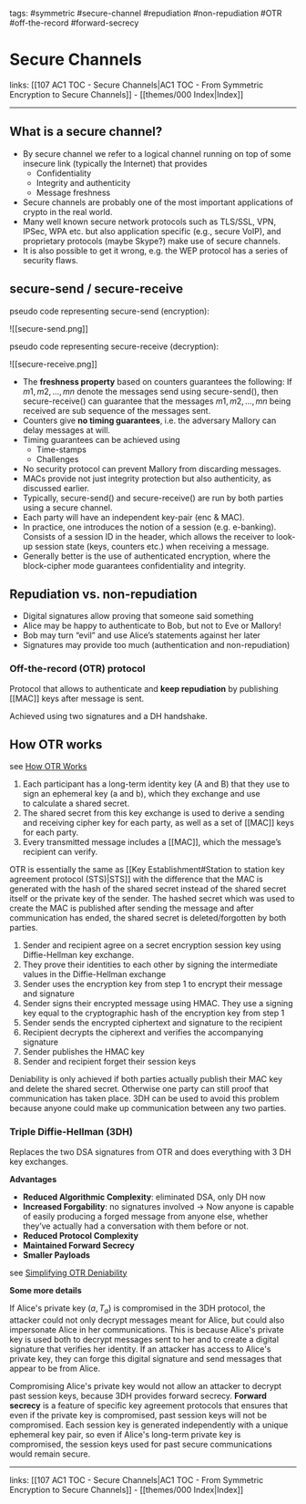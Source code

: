 tags: #symmetric #secure-channel #repudiation #non-repudiation #OTR #off-the-record #forward-secrecy

# Secure Channels

links: [[107 AC1 TOC - Secure Channels|AC1 TOC - From Symmetric Encryption to Secure Channels]] - [[themes/000 Index|Index]]

---

## What is a secure channel?

- By secure channel we refer to a logical channel running on top of some insecure link (typically the Internet) that provides
	- Confidentiality  
	- Integrity and authenticity
	- Message freshness
- Secure channels are probably one of the most important applications of crypto in the real world.
- Many well known secure network protocols such as TLS/SSL, VPN, IPSec, WPA etc. but also application specific (e.g., secure VoIP), and proprietary protocols (maybe Skype?) make use of secure channels.
- It is also possible to get it wrong, e.g. the WEP protocol has a series of security flaws.

## secure-send / secure-receive

pseudo code representing secure-send (encryption):

![[secure-send.png]]

pseudo code representing secure-receive (decryption):

![[secure-receive.png]]

- The **freshness property** based on counters guarantees the following: If $m1, m2, . . . , mn$ denote the messages send using secure-send(), then secure-receive() can guarantee that the messages $m1,m2,...,mn$ being received are sub sequence of the messages sent.
- Counters give **no timing guarantees**, i.e. the adversary Mallory can delay messages at will.
- Timing guarantees can be achieved using
	- Time-stamps
	- Challenges
- No security protocol can prevent Mallory from discarding messages.
- MACs provide not just integrity protection but also authenticity, as discussed earlier.
- Typically, secure-send() and secure-receive() are run by both parties using a secure channel.
- Each party will have an independent key-pair (enc & MAC).
- In practice, one introduces the notion of a session (e.g. e-banking). Consists of a session ID in the header, which allows the receiver to look-up session state (keys, counters etc.) when receiving a message.
- Generally better is the use of authenticated encryption, where the block-cipher mode guarantees confidentiality and integrity.

## Repudiation vs. non-repudiation

- Digital signatures allow proving that someone said something
- Alice may be happy to authenticate to Bob, but not to Eve or Mallory!
- Bob may turn “evil” and use Alice’s statements against her later
- Signatures may provide too much (authentication and non-repudiation)

### Off-the-record (OTR) protocol

Protocol that allows to authenticate and **keep repudiation** by publishing [[MAC]] keys after message is sent.

Achieved using two signatures and a DH handshake.

## How OTR works

see [How OTR Works](https://robertheaton.com/otr3)

1. Each participant has a long-term identity key (A and B) that they use to sign an ephemeral key (a and b), which they exchange and use to calculate a shared secret. 
2. The shared secret from this key exchange is used to derive a sending and receiving cipher key for each party, as well as a set of [[MAC]] keys for each party.
3. Every transmitted message includes a [[MAC]], which the message’s recipient can verify.

OTR is essentially the same as [[Key Establishment#Station to station key agreement protocol (STS)|STS]] with the difference that the MAC is generated with the hash of the shared secret instead of the shared secret itself or the private key of the sender. The hashed secret which was used to create the MAC is published after sending the message and after communication has ended, the shared secret is deleted/forgotten by both parties.

1. Sender and recipient agree on a secret encryption session key using Diffie-Hellman key exchange.
2. They prove their identities to each other by signing the intermediate values in the Diffie-Hellman exchange
3. Sender uses the encryption key from step 1 to encrypt their message and signature
4. Sender signs their encrypted message using HMAC. They use a signing key equal to the cryptographic hash of the encryption key from step 1
5. Sender sends the encrypted ciphertext and signature to the recipient
6. Recipient decrypts the cipherext and verifies the accompanying signature
7. Sender publishes the HMAC key
8. Sender and recipient forget their session keys

Deniability is only achieved if both parties actually publish their MAC key and delete the shared secret. Otherwise one party can still proof that communication has taken place. 3DH can be used to avoid this problem because anyone could make up communication between any two parties.

### Triple Diffie-Hellman (3DH)

Replaces the two DSA signatures from OTR and does everything with 3 DH key exchanges.

**Advantages**

- **Reduced Algorithmic Complexity**: eliminated DSA, only DH now
- **Increased Forgability**: no signatures involved $\rightarrow$ Now anyone is capable of easily producing a forged message from anyone else, whether they’ve actually had a conversation with them before or not.
- **Reduced Protocol Complexity**
- **Maintained Forward Secrecy**
- **Smaller Payloads**

see [Simplifying OTR Deniability](https://signal.org/blog/simplifying-otr-deniability/)

**Some more details**

If Alice's private key $(a, T_a)$ is compromised in the 3DH protocol, the attacker could not only decrypt messages meant for Alice, but could also impersonate Alice in her communications. This is because Alice's private key is used both to decrypt messages sent to her and to create a digital signature that verifies her identity. If an attacker has access to Alice's private key, they can forge this digital signature and send messages that appear to be from Alice.

Compromising Alice's private key would not allow an attacker to decrypt past session keys, because 3DH provides forward secrecy. **Forward secrecy** is a feature of specific key agreement protocols that ensures that even if the private key is compromised, past session keys will not be compromised. Each session key is generated independently with a unique ephemeral key pair, so even if Alice's long-term private key is compromised, the session keys used for past secure communications would remain secure.

---
links: [[107 AC1 TOC - Secure Channels|AC1 TOC - From Symmetric Encryption to Secure Channels]] - [[themes/000 Index|Index]]